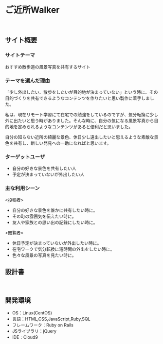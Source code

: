 # ご近所Walker
​
## サイト概要
### サイトテーマ
おすすめ散歩道の風景写真を共有するサイト
​
### テーマを選んだ理由
「少し外出したい、散歩をしたいが目的地が決まっていない」という時に、その目的づくりを共有できるようなコンテンツを作りたいと思い製作に着手しました。

私は、現在リモート学習にて在宅での勉強をしているのですが、気分転換に少し外に出たいと思う時がありました。そんな時に、自分の気になる風景写真から目的地を定められるようなコンテンツがあると便利だと思いました。

自分の知らない近所の綺麗な景色、休日少し遠出したいと思えるような素敵な景色を共有し、新しい発見への一助になればと思います。
​
### ターゲットユーザ
 - 自分の好きな景色を共有したい人
 - 予定が決まっていないが外出したい人
​
### 主な利用シーン
<投稿者>
 - 自分の好きな景色を誰かに共有したい時に。
 - その町の雰囲気を伝えたい時に。
 - 友人や家族との思い出の記録にしたい時に。

<閲覧者>
 - 休日予定が決まっていないが外出したい時に。
 - 在宅ワークで気分転換に短時間の外出をしたい時に。
 - 色々な風景の写真を見たい時に。
​
## 設計書
<!--テーマを設定・提出する時点では不要です-->
​
## 開発環境
- OS：Linux(CentOS)
- 言語：HTML,CSS,JavaScript,Ruby,SQL
- フレームワーク：Ruby on Rails
- JSライブラリ：jQuery
- IDE：Cloud9
